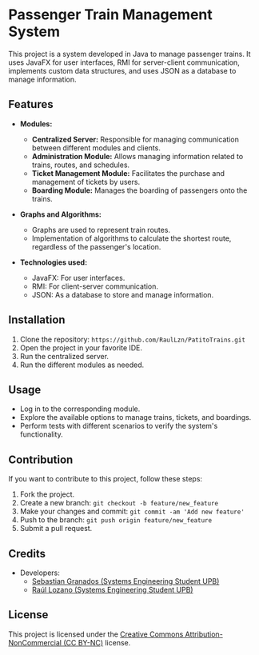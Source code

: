 # Passenger Train Management System

This project is a system developed in Java to manage passenger trains. It uses JavaFX for user interfaces, RMI for server-client communication, implements custom data structures, and uses JSON as a database to manage information.

## Features

- **Modules:**
  - **Centralized Server:** Responsible for managing communication between different modules and clients.
  - **Administration Module:** Allows managing information related to trains, routes, and schedules.
  - **Ticket Management Module:** Facilitates the purchase and management of tickets by users.
  - **Boarding Module:** Manages the boarding of passengers onto the trains.

- **Graphs and Algorithms:**
  - Graphs are used to represent train routes.
  - Implementation of algorithms to calculate the shortest route, regardless of the passenger's location.

- **Technologies used:**
  - JavaFX: For user interfaces.
  - RMI: For client-server communication.
  - JSON: As a database to store and manage information.

## Installation

1. Clone the repository: `https://github.com/RaulLzn/PatitoTrains.git`
2. Open the project in your favorite IDE.
3. Run the centralized server.
4. Run the different modules as needed.

## Usage

- Log in to the corresponding module.
- Explore the available options to manage trains, tickets, and boardings.
- Perform tests with different scenarios to verify the system's functionality.

## Contribution

If you want to contribute to this project, follow these steps:

1. Fork the project.
2. Create a new branch: `git checkout -b feature/new_feature`
3. Make your changes and commit: `git commit -am 'Add new feature'`
4. Push to the branch: `git push origin feature/new_feature`
5. Submit a pull request.

## Credits

- Developers:
  - [Sebastian Granados (Systems Engineering Student UPB)](https://github.com/SebastianGranadosJ)
  - [Raúl Lozano (Systems Engineering Student UPB)](https://github.com/RaulLzn)

## License

This project is licensed under the [Creative Commons Attribution-NonCommercial (CC BY-NC)](https://creativecommons.org/licenses/by-nc/4.0/) license.
